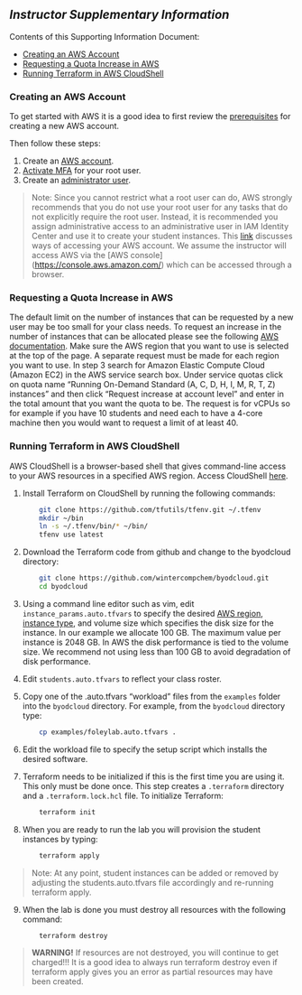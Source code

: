 
## _Instructor Supplementary Information_
Contents of this Supporting Information Document:

- [Creating an AWS Account](#creating-an-aws-account)
- [Requesting a Quota Increase in AWS](#requesting-a-quota-increase-in-aws)
- [Running Terraform in AWS CloudShell](#running-terraform-in-aws-cloudshell)

### Creating an AWS Account
To get started with AWS it is a good idea to first review the [prerequisites](https://docs.aws.amazon.com/accounts/latest/reference/getting-started-prerequisites.html) for creating a new AWS account.

Then follow these steps:

1.	Create an [AWS account](https://docs.aws.amazon.com/accounts/latest/reference/manage-acct-creating.html).
2.	[Activate MFA](https://docs.aws.amazon.com/accounts/latest/reference/getting-started-step3.html) for your root user.
3.	Create an [administrator user](https://docs.aws.amazon.com/accounts/latest/reference/getting-started-step4.html). 

> Note: Since you cannot restrict what a root user can do, AWS strongly recommends that you do not use your root user for any tasks that do not explicitly require the root user. Instead, it is recommended you assign administrative access to an administrative user in IAM Identity Center and use it to create your student instances. 
This [link](https://docs.aws.amazon.com/accounts/latest/reference/accounts-access-account.html) discusses ways of accessing your AWS account. We assume the instructor will access AWS via the [AWS console] (https://console.aws.amazon.com/) which can be accessed through a browser.

### Requesting a Quota Increase in AWS
The default limit on the number of instances that can be requested by a new user may be too small for your class needs. To request an increase in the number of instances that can be allocated please see the following [AWS documentation](https://docs.aws.amazon.com/servicequotas/latest/userguide/request-quota-increase.html). Make sure the AWS region that you want to use is selected at the top of the page. A separate request must be made for each region you want to use.
In step 3 search for Amazon Elastic Compute Cloud (Amazon EC2) in the AWS service search box.
Under service quotas click on quota name “Running On-Demand Standard (A, C, D, H, I, M, R, T, Z) instances” and then click “Request increase at account level” and enter in the total amount that you want the quota to be. The request is for vCPUs so for example if you have 10 students and need each to have a 4-core machine then you would want to request a limit of at least 40.

### Running Terraform in AWS CloudShell
AWS CloudShell is a browser-based shell that gives command-line access to your AWS resources in a specified AWS region.
Access CloudShell [here](https://console.aws.amazon.com/cloudshell/home).

1. Install Terraform on CloudShell by running the following commands:

	```sh
		git clone https://github.com/tfutils/tfenv.git ~/.tfenv
		mkdir ~/bin
		ln -s ~/.tfenv/bin/* ~/bin/
		tfenv use latest
	```

2. Download the Terraform code from github and change to the byodcloud directory:

	```sh
		git clone https://github.com/wintercompchem/byodcloud.git
		cd byodcloud
	```

3. Using a command line editor such as vim, edit `instance_params.auto.tfvars` to specify the desired [AWS region](https://docs.aws.amazon.com/AmazonRDS/latest/UserGuide/Concepts.RegionsAndAvailabilityZones.html), [instance type](https://aws.amazon.com/ec2/instance-types/), and volume size which specifies the disk size for the instance. In our example we allocate 100 GB. The maximum value per instance is 2048 GB. In AWS the disk performance is tied to the volume size. We recommend not using less than 100 GB to avoid degradation of disk performance.

4. Edit `students.auto.tfvars` to reflect your class roster.

5. Copy one of the .auto.tfvars “workload” files from the `examples` folder into the `byodcloud` directory. For example, from the `byodcloud` directory type:

	```sh
		cp examples/foleylab.auto.tfvars .
	```

6. Edit the workload file to specify the setup script which installs the desired software.

7. Terraform needs to be initialized if this is the first time you are using it. This only must be done once. This step creates a `.terraform` directory and a `.terraform.lock.hcl` file. To initialize Terraform:

	```sh
		terraform init
	```

8. When you are ready to run the lab you will provision the student instances by typing:

	```sh
		terraform apply
	```
> Note: At any point, student instances can be added or removed by adjusting the students.auto.tfvars file accordingly and re-running terraform apply.  

9. When the lab is done you must destroy all resources with the following command:

	```sh
		terraform destroy
	```
> **WARNING!** If resources are not destroyed, you will continue to get charged!!! It is a good idea to always run terraform destroy even if terraform apply gives you an error as partial resources may have been created.




   
  
